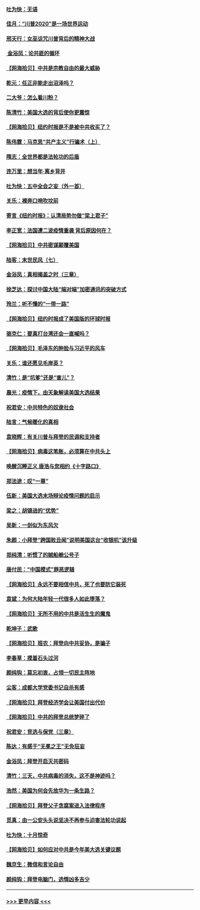 #### [吐为快：无语](../pages/nsc993/n12518588.md?t=11021851) 
#### [佳月：“川普2020”是一场世界运动](../pages/nsc993/n12518581.md?t=11021851) 
#### [邢天行：女巫诅咒川普背后的精神大战](../pages/nsc993/n12517257.md?t=11021851) 
#### [ 金浴凤：论共匪的循环](../pages/nsc993/n12517133.md?t=11021851) 
#### [【网海拾贝】中共是宗教自由的最大威胁](../pages/nsc993/n12516879.md?t=11021851) 
#### [乾元：任正非能走出沼泽吗？](../pages/nsc993/n12515831.md?t=11021851) 
#### [二大爷：怎么看川粉？](../pages/nsc993/n12515820.md?t=11021851) 
#### [陈清竹：美国大选的背后使你更震惊](../pages/nsc993/n12515589.md?t=11021851) 
#### [【网海拾贝】纽约时报是不是被中共收买了？](../pages/nsc993/n12515122.md?t=11021851) 
#### [陈伟霆：马克思“共产主义”行骗术（上）](../pages/nsc993/n12510217.md?t=11021851) 
#### [隋志：全世界都是法轮功的后盾](../pages/nsc993/n12510636.md?t=11021851) 
#### [连万里：想当年‧离乡背井](../pages/nsc993/n12510623.md?t=11021851) 
#### [吐为快：五中全会之妄（外一首）](../pages/nsc993/n12510470.md?t=11021851) 
#### [关乐：裸奔口哨吹坟前](../pages/nsc993/n12510403.md?t=11021851) 
#### [寄言《纽约时报》：认清局势勿做“梁上君子”](../pages/nsc993/n12510042.md?t=11021851) 
#### [李正宽：法国遭二波疫情重袭 背后原因何在？](../pages/nsc993/n12509971.md?t=11021851) 
#### [【网海拾贝】中共密谋颠覆美国](../pages/nsc993/n12509816.md?t=11021851) 
#### [陆客：末世民风（七）](../pages/nsc993/n12507822.md?t=11021851) 
#### [金浴凤：真相揭盖之时（三章）](../pages/nsc993/n12507804.md?t=11021851) 
#### [徐芝达：探讨中国大陆“端对端”加密通讯的突破方式](../pages/nsc993/n12507682.md?t=11021851) 
#### [玲兰：听不懂的“一带一路”](../pages/nsc993/n12507669.md?t=11021851) 
#### [【网海拾贝】纽约时报成了美国版的环球时报](../pages/nsc993/n12507053.md?t=11021851) 
#### [骆克仁：要真打台湾还会一直喊吗？](../pages/nsc993/n12506843.md?t=11021851) 
#### [【网海拾贝】毛泽东的肿脸与习近平的风车](../pages/nsc993/n12504537.md?t=11021851) 
#### [关乐：谁还愿见毛岸英？](../pages/nsc993/n12503866.md?t=11021851) 
#### [清竹：是“坑爹”还是“害儿”？](../pages/nsc993/n12503034.md?t=11021851) 
#### [晨光：疫情下，由天象解读美国大选结果](../pages/nsc993/n12502536.md?t=11021851) 
#### [祝君安：中共特色的奴隶社会](../pages/nsc993/n12501529.md?t=11021851) 
#### [陆言：气候暖化的真相](../pages/nsc993/n12501183.md?t=11021851) 
#### [袁晓辉：有关川普与拜登的民调和支持者](../pages/nsc993/n12500433.md?t=11021851) 
#### [【网海拾贝】病毒这笔账，必须算在中共头上](../pages/nsc993/n12500320.md?t=11021851) 
#### [唤醒沉睡正义 唐浩与您相约《十字路口》](../pages/nsc993/n12497980.md?t=11021851) 
#### [郑法途：叹“一尊”](../pages/nsc993/n12498837.md?t=11021851) 
#### [伍新：美国大选末场辩论疫情问题的启示](../pages/nsc993/n12498829.md?t=11021851) 
#### [梁之：胡锡进的“优势”](../pages/nsc993/n12498780.md?t=11021851) 
#### [吴新：一剑似为东风欠](../pages/nsc993/n12498772.md?t=11021851) 
#### [朱颜：小拜登“跨国败丑闻”说明美国这台“收银机”该升级](../pages/nsc993/n12498731.md?t=11021851) 
#### [郑纯清：听惯了的贼船艄公号子](../pages/nsc993/n12498721.md?t=11021851) 
#### [唐付民：“中国模式”罪恶逻辑](../pages/nsc993/n12498310.md?t=11021851) 
#### [【网海拾贝】永远不要相信中共，死了也要防它装死](../pages/nsc993/n12498162.md?t=11021851) 
#### [袁斌：为何大陆年轻一代很多人如此堕落？](../pages/nsc993/n12495696.md?t=11021851) 
#### [【网海拾贝】无所不用的中共是活生生的魔鬼](../pages/nsc993/n12495621.md?t=11021851) 
#### [乾坤子：武歌](../pages/nsc993/n12493391.md?t=11021851) 
#### [【网海拾贝】班农：拜登向中共妥协，是骗子](../pages/nsc993/n12492877.md?t=11021851) 
#### [李春草：摸着石头过河](../pages/nsc993/n12491121.md?t=11021851) 
#### [颜纯钩：莫忘初衷，占领一切民主阵地](../pages/nsc993/n12490965.md?t=11021851) 
#### [尘客：成都大学党委书记自杀有感](../pages/nsc993/n12490950.md?t=11021851) 
#### [【网海拾贝】拜登经济学会让美国付出代价](../pages/nsc993/n12489662.md?t=11021851) 
#### [【网海拾贝】中共的拜登总统梦碎了](../pages/nsc993/n12487896.md?t=11021851) 
#### [祝君安：竞选与保党（三章）](../pages/nsc993/n12487258.md?t=11021851) 
#### [陈达：有感于“无冕之王”无免狂妄](../pages/nsc993/n12485133.md?t=11021851) 
#### [金浴凤：拜登开启灭共密码](../pages/nsc993/n12485125.md?t=11021851) 
#### [清竹：三天，中共病毒的消失，这不是神迹吗？](../pages/nsc993/n12485027.md?t=11021851) 
#### [浩然：美国为何会先放华为一条生路？](../pages/nsc993/n12484997.md?t=11021851) 
#### [【网海拾贝】拜登父子贪腐案进入法律程序](../pages/nsc993/n12484957.md?t=11021851) 
#### [觅真：由一公安头头说坚决不再参与迫害法轮功说起](../pages/nsc993/n12484212.md?t=11021851) 
#### [吐为快：十月惊奇](../pages/nsc993/n12484172.md?t=11021851) 
#### [【网海拾贝】如何应对中共是今年美大选关键议题](../pages/nsc993/n12483755.md?t=11021851) 
#### [魏京生：微信和言论自由](../pages/nsc993/n12483372.md?t=11021851) 
#### [颜纯钩：拜登电脑门，选情凶多吉少](../pages/nsc993/n12482666.md?t=11021851) 

----
#### [ >>> 更早内容 <<< ](../indexes/nsc993-earlier.md)
